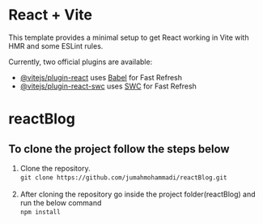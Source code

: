 # React + Vite

This template provides a minimal setup to get React working in Vite with HMR and some ESLint rules.

Currently, two official plugins are available:

- [@vitejs/plugin-react](https://github.com/vitejs/vite-plugin-react/blob/main/packages/plugin-react/README.md) uses [Babel](https://babeljs.io/) for Fast Refresh
- [@vitejs/plugin-react-swc](https://github.com/vitejs/vite-plugin-react-swc) uses [SWC](https://swc.rs/) for Fast Refresh
# reactBlog
## To clone the project follow the steps below 

1. Clone the repository.<br> 
  `git clone https://github.com/jumahmohammadi/reactBlog.git`<br><br>
2. After cloning the repository go inside the project folder(reactBlog) and run the below command <br>
  `npm install`<br><br>

<br><br>
